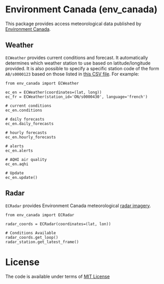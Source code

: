 # Environment Canada (env_canada)

This package provides access meteorological data published by [Environment Canada](https://weather.gc.ca/index_e.html).

## Weather

`ECWeather` provides current conditions and forecast. It automatically determines which weather station to use based on latitude/longitude provided. It is also possible to specify a specific station code of the form `AB/s0000123` based on those listed in [this CSV file](http://dd.weatheroffice.ec.gc.ca/citypage_weather/docs/site_list_towns_en.csv). For example:

```
from env_canada import ECWeather

ec_en = ECWeather(coordinates=(lat, long))
ec_fr = ECWeather(station_id='ON/s0000430', language='french')

# current conditions
ec_en.conditions

# daily forecasts
ec_en.daily_forecasts

# hourly forecasts
ec_en.hourly_forecasts

# alerts
ec_en.alerts

# AQHI air quality
ec_en.aqhi

# Update 
ec_en.update()
```

## Radar

`ECRadar` provides Environment Canada meteorological [radar imagery](https://weather.gc.ca/radar/index_e.html).

```
from env_canada import ECRadar

radar_coords = ECRadar(coordinates=(lat, lon))

# Conditions Available
radar_coords.get_loop()
radar_station.get_latest_frame()
```

# License

The code is available under terms of [MIT License](LICENSE.md)

